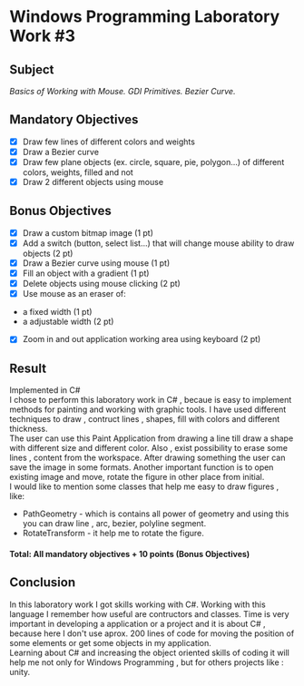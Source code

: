 # Windows Programming Laboratory Work #3
## Subject
_Basics of Working with Mouse. GDI Primitives. Bezier Curve._

## Mandatory Objectives
- [x] Draw few lines of different colors and weights
- [x] Draw a Bezier curve
- [x] Draw few plane objects (ex. circle, square, pie, polygon...) of different colors, weights, filled and not
- [x] Draw 2 different objects using mouse

## Bonus Objectives

- [x] Draw a custom bitmap image (1 pt) 
- [x] Add a switch (button, select list...) that will change mouse ability to draw objects (2 pt)
- [X] Draw a Bezier curve using mouse (1 pt)
- [x] Fill an object with a gradient (1 pt)
- [x] Delete objects using mouse clicking (2 pt)
- [x] Use mouse as an eraser of:
 - a fixed width (1 pt)
 - a adjustable width (2 pt)
- [x] Zoom in and out application working area using keyboard (2 pt)

## Result
Implemented in C#<br>
I chose to perform this laboratory work in C# , becaue is easy to implement methods for painting and working with graphic tools.
I have used different techniques to draw , contruct lines , shapes, fill with colors and different thickness.<br>
The user can use this Paint Application from drawing a line till draw a shape with different size and different color. Also , exist possibility to erase some lines , content from the workspace. After drawing something the user can save the image in some formats. 
Another important function is to open existing image and move, rotate the figure in other place from initial.<br>
I would like to mention some classes that help me easy to draw figures , like: <br>
* PathGeometry - which is contains all power of geometry and using this you can draw line , arc, bezier, polyline segment.
* RotateTransform - it help me to rotate the figure.
#### Total: All mandatory objectives + 10 points (Bonus Objectives)
  
  ## Conclusion
  In this laboratory work I got skills working with C#. Working with this language I remember how useful are contructors and classes.
  Time is very important in developing a application or a project and it is about C# , because here I don't use aprox. 200 lines of code
  for moving the position of some elements or get some objects in my application.<br>
  Learning about C# and increasing the object oriented skills of coding it will help me not only for Windows Programming , but for others   projects  like : unity.
 
